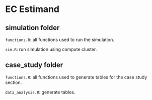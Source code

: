 # EC Estimand

## simulation folder

`functions.R`: all functions used to run the simulation.

`sim.R`: run simulation using compute cluster.

## case_study folder

`functions.R`: all functions used to generate tables for the case study section.

`data_analysis.R`: generate tables.
